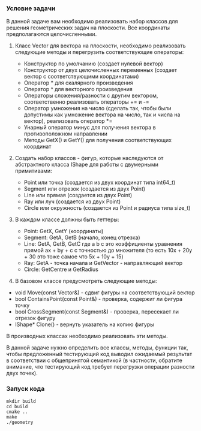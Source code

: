 ### Условие задачи
В данной задаче вам необходимо реализовать набор классов для решения геометрических задач на плоскости. Все координаты предполагаются целочисленными.

1. Класс Vector для вектора на плоскости, необходимо реализовать следующие методы и перегрузить соответствующие операторы:

    * Конструктор по умолчанию (создает нулевой вектор)
    * Конструктор от двух целочисленных переменных (создает вектор с соответствующими координатами)
    * Оператор * для скалярного произведения
    * Оператор ^ для векторного произведения
    * Операторы сложения/разности с другим вектором, соответственно реализовать операторы += и -=
    * Оператор умножения на число (сделать так, чтобы были допустимы как умножение вектора на число, так и числа на вектор), реализовать оператор *=
    * Унарный оператор минус для получения вектора в противоположном направлении
    * Методы GetX() и GetY() для получения соответствующих координат

2. Создать набор классов - фигур, которые наследуются от абстрактного класса IShape для работы с двумерными примитивами:

    * Point или точка (создается из двух координат типа int64_t)
    * Segment или отрезок (создается из двух Point)
    * Line или прямая (создается из двух Point)
    * Ray или луч (создается из двух Point)
    * Circle или окружность (создается из Point и радиуса типа size_t)

3. В каждом классе должны быть геттеры:
    * Point: GetX, GetY (координаты)
    * Segment: GetA, GetB (начало, конец отрезка)
    * Line: GetA, GetB, GetC где a b c это коэффициенты уравнения прямой ax + by + c с точностью до множителя (то есть 10x + 20y + 30 это тоже самое что 5x + 10y + 15)
    * Ray: GetA - точка начала и GetVector - направляющий вектор
    * Circle: GetCentre и GetRadius

4. В базовом классе предусмотреть следующие методы:

* void Move(const Vector\&) - сдвиг фигуры на соответствующий вектор
* bool ContainsPoint(const Point\&) - проверка, содержит ли фигура точку
* bool CrossSegment(const Segment\&) - проверка, пересекает ли отрезок фигуру
* IShape* Clone() - вернуть указатель на копию фигуры

В производных классах необходимо реализовать эти методы.

В данной задаче нужно определить все классы, методы, функции так, чтобы предложенный тестирующий код выводил ожидаемый результат в соответствии с общепринятой семантикой (в частности, обратите внимание, что тестирующий код требует перегрузки операции разности двух точек).

### Запуск кода
    mkdir build
    cd build
    cmake ..
    make
    ./geometry
